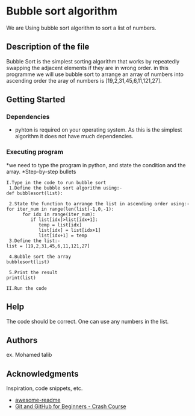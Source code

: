 # Bubble sort algorithm 

We are Using bubble sort algorithm to sort a list of numbers.

## Description of the file 

Bubble Sort is the simplest sorting algorithm that works by repeatedly swapping the adjacent elements if they are in wrong order. in this programme we will use bubble sort to arrange an array of numbers into ascending order 
the aray of numbers is [19,2,31,45,6,11,121,27].

## Getting Started

### Dependencies

* pyhton is required on your operating system. As this is the simplest algorithm it does not have much dependencies.

### Executing program

*we need to type the program in python, and state the condition and the array.
*Step-by-step bullets
```
I.Type in the code to run bubble sort
 1.Define the bubble sort algorithm using:- 
def bubblesort(list):

 2.State the function to arrange the list in ascending order using:-
for iter_num in range(len(list)-1,0,-1):
      for idx in range(iter_num):
         if list[idx]>list[idx+1]:
            temp = list[idx]
            list[idx] = list[idx+1]
            list[idx+1] = temp
 3.Define the list:-
list = [19,2,31,45,6,11,121,27]

 4.Bubble sort the array
bubblesort(list)

 5.Print the result
print(list) 

II.Run the code 
```

## Help

The code should be correct. One can use any numbers in the list.

## Authors

ex. Mohamed talib

## Acknowledgments

Inspiration, code snippets, etc.
* [awesome-readme](https://github.com/matiassingers/awesome-readme)
* [Git and GitHub for Beginners - Crash Course](https://www.youtube.com/watch?v=RGOj5yH7evk)
